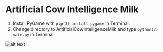 # Artificial Cow Intelligence Milk
1. Install PyGame with ``` pip(3) install pygame ``` in Terminal.
2. Change directory to ArtificialCowIntelligenceMilk and type ```python(3) main.py``` in Terminal.

![alt text](https://github.com/filmer2002/ArtificialCowIntelligenceMilk/blob/master/screen_shot.png)
